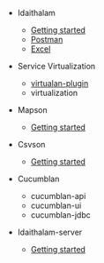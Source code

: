 - Idaithalam
  - [Getting started](Idaithalam.md)
  - [Postman](Postman.md)
  - [Excel](Excel.md)

- Service Virtualization
  - [virtualan-plugin](Virtualan.md)
  - virtualization

- Mapson
  - [Getting started](Mapson.md)

- Csvson
  - [Getting started](Csvson.md)

- Cucumblan
  - cucumblan-api
  - cucumblan-ui
  - cucumblan-jdbc

- Idaithalam-server
  - [Getting started](Idaiserver.md)